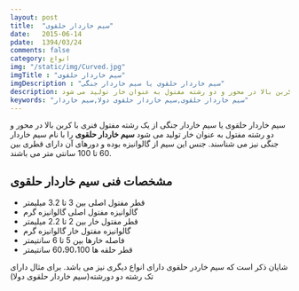 ```yaml
---
layout: post
title:  "سیم خاردار حلقوی"
date:   2015-06-14
pdate:	1394/03/24
comments: false
category: انواع
img: "/static/img/Curved.jpg"
imgTitle : "سیم خاردار حلقوی"
imgDescription : "سیم خاردار حلقوی یا سیم خاردار جنگی"
description: سیم خاردار حلقوی یا سیم خاردار جنگی از یک رشته مفتول فنری با کربن بالا در محور و دو رشته مفتول به عنوان خار تولید می شود
keywords: "سیم خاردار حلقوی,سیم خاردار حلقوی دولا,سیم خاردار"
---
```

سیم خاردار حلقوی یا سیم خاردار جنگی از یک رشته مفتول فنری با کربن بالا در محور و دو رشته مفتول به عنوان خار تولید می شود
**سیم خاردار حلقوی** را با نام سیم خاردار جنگی نیز می شناسند. جنس این سیم از گالوانیزه بوده و دورهای آن دارای قطری بین 60 تا 100 سانتی متر می باشند.

## مشخصات فنی سیم خاردار حلقوی ##
- قطر مفتول اصلی	بین 3 تا 3.2 میلیمتر
- گالوانیزه مفتول اصلی	گالوانیزه گرم
- قطر مفتول خار	بین 2 تا 2.2 میلیمتر
- گالوانیزه مفتول خار	گالوانیزه گرم
- فاصله خارها	بین 5 تا 6 سانتیمتر
- قطر حلقه ها	60،90،100 سانتیمتر

شایان ذکر است که سیم خاردر حلقوی دارای انواع دیگری نیز می باشد. برای مثال دارای تک رشته دو دورشته(سیم خاردار حلقوی دولا)